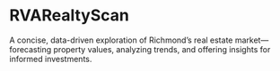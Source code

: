 # RVARealtyScan
A concise, data-driven exploration of Richmond’s real estate market—forecasting property values, analyzing trends, and offering insights for informed investments.
